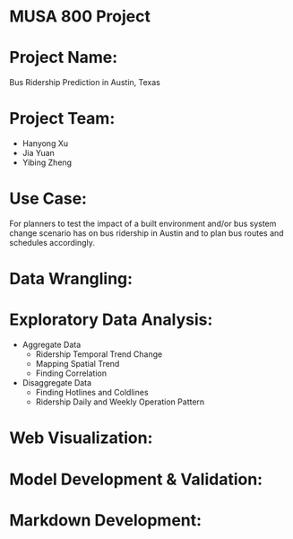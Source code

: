 # MUSA 800 Project

# Project Name:

Bus Ridership Prediction in Austin, Texas

# Project Team:

* Hanyong Xu
* Jia Yuan
* Yibing Zheng

# Use Case:

For planners to test the impact of a built environment and/or bus system change scenario has on bus ridership in Austin and to plan bus routes and schedules accordingly.

# Data Wrangling:

# Exploratory Data Analysis:

* Aggregate Data
  * Ridership Temporal Trend Change
  * Mapping Spatial Trend
  * Finding Correlation 
* Disaggregate Data
  * Finding Hotlines and Coldlines 
  * Ridership Daily and Weekly Operation Pattern

# Web Visualization:

# Model Development & Validation:

# Markdown Development:
